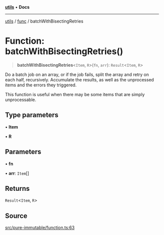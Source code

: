 [**utils**](../../../README.md) • **Docs**

***

[utils](../../../globals.md) / [func](../README.md) / batchWithBisectingRetries

# Function: batchWithBisectingRetries()

> **batchWithBisectingRetries**\<`Item`, `R`\>(`fn`, `arr`): `Result`\<`Item`, `R`\>

Do a batch job on an array, or if the job fails, split the array
and retry on each half, recursively. Accumulate the results, as well
as the unprocessed items and the errors they triggered.

This function is useful when there may be some items that are simply
unprocessable.

## Type parameters

• **Item**

• **R**

## Parameters

• **fn**

• **arr**: `Item`[]

## Returns

`Result`\<`Item`, `R`\>

## Source

[src/pure-immutable/function.ts:63](https://github.com/alpinisme/utils/blob/825f78da0ace828df12ea4d598fd95fa96ee25f5/src/pure-immutable/function.ts#L63)
